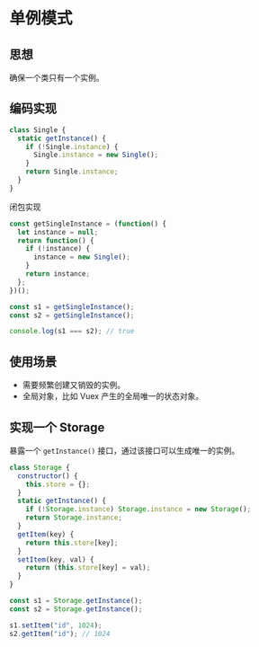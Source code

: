 # 单例模式

## 思想

确保一个类只有一个实例。

## 编码实现

```js
class Single {
  static getInstance() {
    if (!Single.instance) {
      Single.instance = new Single();
    }
    return Single.instance;
  }
}
```

闭包实现

```js
const getSingleInstance = (function() {
  let instance = null;
  return function() {
    if (!instance) {
      instance = new Single();
    }
    return instance;
  };
})();

const s1 = getSingleInstance();
const s2 = getSingleInstance();

console.log(s1 === s2); // true
```

## 使用场景

- 需要频繁创建又销毁的实例。
- 全局对象，比如 Vuex 产生的全局唯一的状态对象。

## 实现一个 Storage

暴露一个 `getInstance()` 接口，通过该接口可以生成唯一的实例。

```js
class Storage {
  constructor() {
    this.store = {};
  }
  static getInstance() {
    if (!Storage.instance) Storage.instance = new Storage();
    return Storage.instance;
  }
  getItem(key) {
    return this.store[key];
  }
  setItem(key, val) {
    return (this.store[key] = val);
  }
}

const s1 = Storage.getInstance();
const s2 = Storage.getInstance();

s1.setItem("id", 1024);
s2.getItem("id"); // 1024
```
